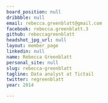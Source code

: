 ```yaml
---
board_position: null
dribbble: null
email: rebecca.greenblatt@gmail.com
facebook: rebecca.greenblatt.3
github: rebeccagreenblatt
headshot_jpg_url: null
layout: member_page
linkedin: null
name: Rebecca Greenblatt
personal_site: null
slug: rebecca-greenblatt
tagline: Data analyst at Tictail
twitter: regreenblatt
year: 2014

---
```

